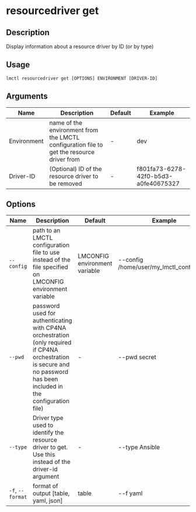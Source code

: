 # resourcedriver get

## Description

Display information about a resource driver by ID (or by type)

## Usage

```
lmctl resourcedriver get [OPTIONS] ENVIRONMENT [DRIVER-ID]
```

## Arguments

| Name        | Description                                                                                | Default | Example                              |
| ----------- | ------------------------------------------------------------------------------------------ | ------- | ------------------------------------ |
| Environment | name of the environment from the LMCTL configuration file to get the resource driver from | -       | dev                                  |
| Driver-ID   | (Optional) ID of the resource driver to be removed                                        | -       | f801fa73-6278-42f0-b5d3-a0fe40675327 |

## Options

| Name             | Description                                                                                                                          | Default                       | Example                                  |
| ---------------- | ------------------------------------------------------------------------------------------------------------------------------------ | ----------------------------- | ---------------------------------------- |
| `--config`       | path to an LMCTL configuration file to use instead of the file specified on LMCONFIG environment variable                            | LMCONFIG environment variable | --config /home/user/my_lmctl_config.yaml |
| `--pwd`          | password used for authenticating with CP4NA orchestration (only required if CP4NA orchestration is secure and no password has been included in the configuration file) | -                             | --pwd secret                             |
| `--type`         | Driver type used to identify the resource driver to get. Use this instead of the driver-id argument                              | -                             | --type Ansible                           |
| `-f`, `--format` | format of output [table, yaml, json]                                                                                                 | table                         | --f yaml                                 |
